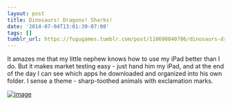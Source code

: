 ```yaml
---
layout: post
title: Dinosaurs! Dragons! Sharks!
date: '2014-07-04T13:01:39-07:00'
tags: []
tumblr_url: https://fugugames.tumblr.com/post/110698040706/dinosaurs-dragons-sharks
---
```

It amazes me that my little nephew knows how to use my iPad better than I do. But it makes market testing easy - just hand him my iPad, and at the end of the day I can see which apps he downloaded and organized into his own folder. I sense a theme - sharp-toothed animals with exclamation marks.

[![image](http://itshardtofondlepenguins.com/wp-content/uploads/2014/07/image.jpg)](http://itshardtofondlepenguins.com/wp-content/uploads/2014/07/image.jpg)

